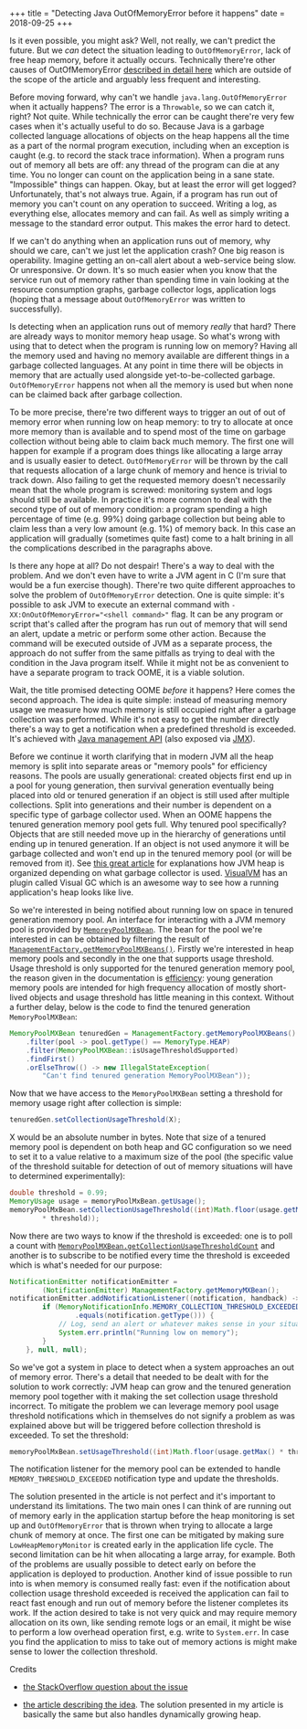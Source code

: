 +++
title = "Detecting Java OutOfMemoryError before it happens"
date = 2018-09-25
+++

Is it even possible, you might ask? Well, not really, we can't predict the future. But we _can_ detect the situation leading to `OutOfMemoryError`, lack of free heap memory, before it actually occurs. Technically there're other causes of OutOfMemoryError [described in detail here](https://docs.oracle.com/javase/8/docs/technotes/guides/troubleshoot/memleaks002.html) which are outside of the scope of the article and arguably less frequent and interesting.

Before moving forward, why can't we handle `java.lang.OutOfMemoryError` when it actually happens? The error is a `Throwable`, so we can catch it, right? Not quite. While technically the error can be caught there're very few cases when it's actually useful to do so. Because Java is a garbage collected language allocations of objects on the heap happens all the time as a part of the normal program execution, including when an exception is caught (e.g. to record the stack trace information). When a program runs out of memory all bets are off: any thread of the program can die at any time. You no longer can count on the application being in a sane state. "Impossible" things can happen. Okay, but at least the error will get logged? Unfortunately, that's not always true. Again, if a program has run out of memory you can't count on any operation to succeed. Writing a log, as everything else, allocates memory and can fail. As well as simply writing a message to the standard error output. This makes the error hard to detect.

If we can't do anything when an application runs out of memory, why should we care, can't we just let the application crash? One big reason is operability. Imagine getting an on-call alert about a web-service being slow. Or unresponsive. Or down. It's so much easier when you know that the service run out of memory rather than spending time in vain looking at the resource consumption graphs, garbage collector logs, application logs (hoping that a message about `OutOfMemoryError` was written to successfully).

Is detecting when an application runs out of memory _really_ that hard? There are already ways to monitor memory heap usage. So what's wrong with using that to detect when the program is running low on memory? Having all the memory used and having no memory available are different things in a garbage collected languages. At any point in time there will be objects in memory that are actually used alongside yet-to-be-collected garbage. `OutOfMemoryError` happens not when all the memory is used but when none can be claimed back after garbage collection.

To be more precise, there're two different ways to trigger an out of out of memory error when running low on heap memory: to try to allocate at once more memory than is available and to spend most of the time on garbage collection without being able to claim back much memory. The first one will happen for example if a program does things like allocating a large array and is usually easier to detect. `OutOfMemoryError` will be thrown by the call that requests allocation of a large chunk of memory and hence is trivial to track down. Also failing to get the requested memory doesn't necessarily mean that the whole program is screwed: monitoring system and logs should still be available. In practice it's more common to deal with the second type of out of memory condition: a program spending a high percentage of time (e.g. 99%) doing garbage collection but being able to claim less than a very low amount (e.g. 1%) of memory back. In this case an application will gradually (sometimes quite fast) come to a halt brining in all the complications described in the paragraphs above.

Is there any hope at all? Do not despair! There's a way to deal with the problem. And we don't even have to write a JVM agent in C (I'm sure that would be a fun exercise though). There're two quite different approaches to solve the problem of `OutOfMemoryError` detection. One is quite simple: it's possible to ask JVM to execute an external command with `-XX:OnOutOfMemoryError="<shell command>"` flag. It can be any program or script that's called after the program has run out of memory that will send an alert, update a metric or perform some other action. Because the command will be executed outside of JVM as a separate process, the approach do not suffer from the same pitfalls as trying to deal with the condition in the Java program itself. While it might not be as convenient to have a separate program to track OOME, it is a viable solution.

Wait, the title promised detecting OOME _before_ it happens? Here comes the second approach. The idea is quite simple: instead of measuring memory usage we measure how much memory is still occupied right after a garbage collection was performed. While it's not easy to get the number directly there's a way to get a notification when a predefined threshold is exceeded. It's achieved with [Java management API](https://docs.oracle.com/javase/10/docs/api/java/lang/management/package-summary.html) (also exposed via [JMX](https://docs.oracle.com/javase/10/docs/api/javax/management/package-summary.html)).

Before we continue it worth clarifying that in modern JVM all the heap memory is split into separate areas or "memory pools" for efficiency reasons. The pools are usually generational: created objects first end up in a pool for young generation, then survival generation eventually being placed into old or tenured generation if an object is still used after multiple collections. Split into generations and their number is dependent on a specific type of garbage collector used. When an OOME happens the tenured generation memory pool gets full. Why tenured pool specifically? Objects that are still needed move up in the hierarchy of generations until ending up in tenured generation. If an object is not used anymore it will be garbage collected and won't end up in the tenured memory pool (or will be removed from it). See [this great article](https://mechanical-sympathy.blogspot.com/2013/07/java-garbage-collection-distilled.html) for explanations how JVM heap is organized depending on what garbage collector is used. [VisualVM](https://visualvm.github.io) has an plugin called Visual GC which is an awesome way to see how a running application's heap looks like live.

So we're interested in being notified about running low on space in tenured generation memory pool. An interface for interacting with a JVM memory pool is provided by [`MemoreyPoolMXBean`](https://docs.oracle.com/javase/10/docs/api/java/lang/management/MemoryPoolMXBean.html). The bean for the pool we're interested in can be obtained by filtering the result of [`ManagementFactory.getMemoryPoolMXBeans()`](https://docs.oracle.com/javase/10/docs/api/java/lang/management/ManagementFactory.html#getMemoryPoolMXBeans\(\)). Firstly we're interested in heap memory pools and secondly in the one that supports usage threshold. Usage threshold is only supported for the tenured generation memory pool, the reason given in the documentation is [efficiency](https://docs.oracle.com/javase/10/docs/api/java/lang/management/MemoryPoolMXBean.html#UsageThreshold): young generation memory pools are intended for high frequency allocation of mostly short-lived objects and usage threshold has little meaning in this context. Without a further delay, below is the code to find the tenured generation `MemoryPoolMXBean`:

```java
MemoryPoolMXBean tenuredGen = ManagementFactory.getMemoryPoolMXBeans().stream()
    .filter(pool -> pool.getType() == MemoryType.HEAP)
    .filter(MemoryPoolMXBean::isUsageThresholdSupported)
    .findFirst()
    .orElseThrow(() -> new IllegalStateException(
        "Can't find tenured generation MemoryPoolMXBean"));
```

Now that we have access to the `MemoryPoolMXBean` setting a threshold for memory usage right after collection is simple:

```java
tenuredGen.setCollectionUsageThreshold(X);
```

X would be an absolute number in bytes. Note that size of a tenured memory pool is dependent on both heap and GC configuration so we need to set it to a value relative to a maximum size of the pool (the specific value of the threshold suitable for detection of out of memory situations will have to determined experimentally):

```java
double threshold = 0.99;
MemoryUsage usage = memoryPoolMxBean.getUsage();
memoryPoolMxBean.setCollectionUsageThreshold((int)Math.floor(usage.getMax()
        * threshold));
```

Now there are two ways to know if the threshold is exceeded: one is to poll a count with [`MemoryPoolMXBean.getCollectionUsageThresholdCount`](https://docs.oracle.com/javase/7/docs/api/java/lang/management/MemoryPoolMXBean.html#getCollectionUsageThresholdCount\(\)) and another is to subscribe to be notified every time the threshold is exceeded which is what's needed for our purpose:

```java
NotificationEmitter notificationEmitter =
        (NotificationEmitter) ManagementFactory.getMemoryMXBean();
notificationEmitter.addNotificationListener((notification, handback) -> {
        if (MemoryNotificationInfo.MEMORY_COLLECTION_THRESHOLD_EXCEEDED
                .equals(notification.getType())) {
            // Log, send an alert or whatever makes sense in your situation
            System.err.println("Running low on memory");
        }
    }, null, null);
```

So we've got a system in place to detect when a system approaches an out of memory error. There's a detail that needed to be dealt with for the solution to work correctly: JVM heap can grow and the tenured generation memory pool together with it making the set collection usage threshold incorrect. To mitigate the problem we can leverage memory pool usage threshold notifications which in themselves do not signify a problem as was explained above but will be triggered before collection threshold is exceeded. To set the threshold:

```java
memoryPoolMxBean.setUsageThreshold((int)Math.floor(usage.getMax() * threshold));
```

The notification listener for the memory pool can be extended to handle `MEMORY_THRESHOLD_EXCEEDED` notification type and update the thresholds.

The solution presented in the article is not perfect and it's important to understand its limitations. The two main ones I can think of are running out of memory early in the application startup before the heap monitoring is set up and `OutOfMemoryError` that is thrown when trying to allocate a large chunk of memory at once. The first one can be mitigated by making sure `LowHeapMemoryMonitor` is created early in the application life cycle. The second limitation can be hit when allocating a large array, for example. Both of the problems are usually possible to detect early on before the application is deployed to production. Another kind of issue possible to run into is when memory is consumed really fast: even if the notification about collection usage threshold exceeded is received the application can fail to react fast enough and run out of memory before the listener completes its work. If the action desired to take is not very quick and may require memory allocation on its own, like sending remote logs or an email, it might be wise to perform a low overhead operation first, e.g. write to `System.err`. In case you find the application to miss to take out of memory actions is might make sense to lower the collection threshold.

Credits

- [the StackOverflow question about the issue](https://stackoverflow.com/questions/11508310/detecting-out-of-memory-errors)

- [the article describing the idea](https://techblug.wordpress.com/2011/07/21/detecting-low-memory-in-java-part-2/). The solution presented in my article is basically the same but also handles dynamically growing heap.
